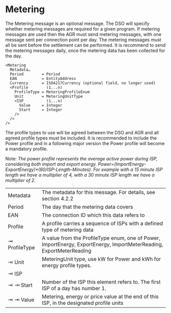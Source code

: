 # Metering

The Metering message is an optional message.
The DSO will specify whether metering messages are required for a given program.
If metering messages are used then the AGR must send metering messages, with one message sent per connection point per day.
The metering messages must all be sent before the settlement can be performed.
It is recommend to send the metering messages daily, once the metering data has been collected for the day.

```
<Metering
  Metadata…
  Period        = Period
  EAN           = EntityAddress
  Currency      = ISO4217Currency (optional field, no longer used)
  <Profile        (1...n)
    ProfileType = MeteringProfileEnum
    Unit        = MeteringUnitType
    <ISP          (1...n)
      Value     = Integer
      Start     = Integer
    />
  />
/>
```

The profile types to use will be agreed between the DSO and AGR and all agreed profile types must be included.
It is recommended to include the Power profile and in a following major version the Power profile will become a mandatory profile.

Note: _The power profile represents the average active power during ISP, considering both import and export energy.
Power=(ImportEnergy-ExportEnergy)*(60/ISP-Length-Minutes).
For example with a 15 minute ISP length we have a multiplier of 4, with a 30 minute ISP length we have a multiplier of 2._


|               |                                                                                                                     |
|---------------|---------------------------------------------------------------------------------------------------------------------|
| Metadata      | The metadata for this message. For details, see section 4.2.2                                                       |
| Period        | The day that the metering data covers                                                                               |
| EAN           | The connection ID which this data refers to                                                                         |
| Profile       | A profile carries a sequence of ISPs with a defined type of metering data                                           |
| ⇥ ProfileType | A value from the ProfileType enum, one of Power, ImportEnergy, ExportEnergy, ImportMeterReading, ExportMeterReading |
| ⇥ Unit        | MeteringUnit type, use kW for Power and kWh for energy profile types.                                               |
| ⇥ ISP         |                                                                                                                     |
| ⇥ ⇥ Start     | Number of the ISP this element refers to. The first ISP of a day has number 1.                                      |
| ⇥ ⇥ Value     | Metering, energy or price value at the end of this ISP, in the designated profile units                             |
